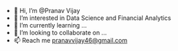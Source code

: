 - 👋 Hi, I’m @Pranav Vijay
- 👀 I’m interested in Data Science and Financial Analytics
- 🌱 I’m currently learning ...
- 💞️ I’m looking to collaborate on ...
- 📫 Reach me pranavvijay46@gmail.com

<!---
prnvvj/prnvvj is a ✨ special ✨ repository because its `README.md` (this file) appears on your GitHub profile.
You can click the Preview link to take a look at your changes.
--->
